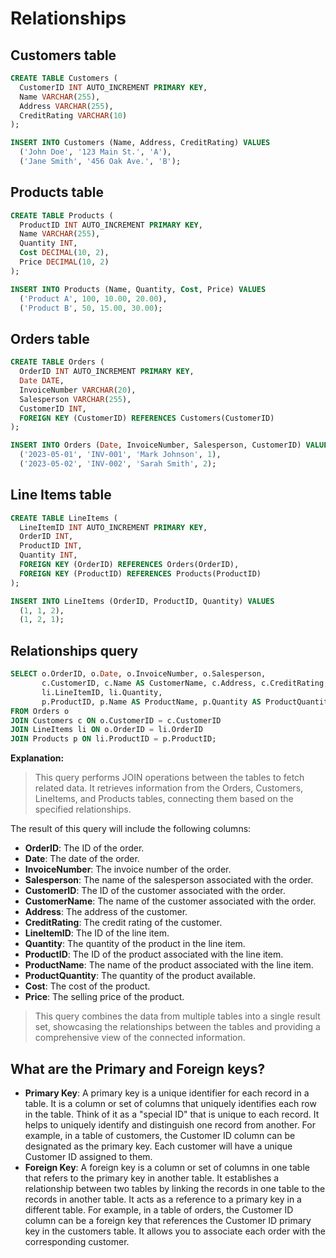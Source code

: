 # Relationships

## Customers table

```sql
CREATE TABLE Customers (
  CustomerID INT AUTO_INCREMENT PRIMARY KEY,
  Name VARCHAR(255),
  Address VARCHAR(255),
  CreditRating VARCHAR(10)
);

INSERT INTO Customers (Name, Address, CreditRating) VALUES
  ('John Doe', '123 Main St.', 'A'),
  ('Jane Smith', '456 Oak Ave.', 'B');
```

## Products table

```sql
CREATE TABLE Products (
  ProductID INT AUTO_INCREMENT PRIMARY KEY,
  Name VARCHAR(255),
  Quantity INT,
  Cost DECIMAL(10, 2),
  Price DECIMAL(10, 2)
);

INSERT INTO Products (Name, Quantity, Cost, Price) VALUES
  ('Product A', 100, 10.00, 20.00),
  ('Product B', 50, 15.00, 30.00);
```

## Orders table

```sql
CREATE TABLE Orders (
  OrderID INT AUTO_INCREMENT PRIMARY KEY,
  Date DATE,
  InvoiceNumber VARCHAR(20),
  Salesperson VARCHAR(255),
  CustomerID INT,
  FOREIGN KEY (CustomerID) REFERENCES Customers(CustomerID)
);

INSERT INTO Orders (Date, InvoiceNumber, Salesperson, CustomerID) VALUES
  ('2023-05-01', 'INV-001', 'Mark Johnson', 1),
  ('2023-05-02', 'INV-002', 'Sarah Smith', 2);
```

## Line Items table

```sql
CREATE TABLE LineItems (
  LineItemID INT AUTO_INCREMENT PRIMARY KEY,
  OrderID INT,
  ProductID INT,
  Quantity INT,
  FOREIGN KEY (OrderID) REFERENCES Orders(OrderID),
  FOREIGN KEY (ProductID) REFERENCES Products(ProductID)
);

INSERT INTO LineItems (OrderID, ProductID, Quantity) VALUES
  (1, 1, 2),
  (1, 2, 1);
```

## Relationships query

```sql
SELECT o.OrderID, o.Date, o.InvoiceNumber, o.Salesperson,
       c.CustomerID, c.Name AS CustomerName, c.Address, c.CreditRating,
       li.LineItemID, li.Quantity,
       p.ProductID, p.Name AS ProductName, p.Quantity AS ProductQuantity, p.Cost, p.Price
FROM Orders o
JOIN Customers c ON o.CustomerID = c.CustomerID
JOIN LineItems li ON o.OrderID = li.OrderID
JOIN Products p ON li.ProductID = p.ProductID;
```
**Explanation:**

> This query performs JOIN operations between the tables to fetch related data. It retrieves information from the Orders, Customers, LineItems, and Products tables, connecting them based on the specified relationships.

The result of this query will include the following columns:

- **OrderID**: The ID of the order.
- **Date**: The date of the order.
- **InvoiceNumber**: The invoice number of the order.
- **Salesperson**: The name of the salesperson associated with the order.
- **CustomerID**: The ID of the customer associated with the order.
- **CustomerName**: The name of the customer associated with the order.
- **Address**: The address of the customer.
- **CreditRating**: The credit rating of the customer.
- **LineItemID**: The ID of the line item.
- **Quantity**: The quantity of the product in the line item.
- **ProductID**: The ID of the product associated with the line item.
- **ProductName**: The name of the product associated with the line item.
- **ProductQuantity**: The quantity of the product available.
- **Cost**: The cost of the product.
- **Price**: The selling price of the product.

> This query combines the data from multiple tables into a single result set, showcasing the relationships between the tables and providing a comprehensive view of the connected information.


## What are the Primary and Foreign keys?

- **Primary Key**: A primary key is a unique identifier for each record in a table. It is a column or set of columns that uniquely identifies each row in the table. Think of it as a "special ID" that is unique to each record. It helps to uniquely identify and distinguish one record from another. For example, in a table of customers, the Customer ID column can be designated as the primary key. Each customer will have a unique Customer ID assigned to them.
- **Foreign Key**: A foreign key is a column or set of columns in one table that refers to the primary key in another table. It establishes a relationship between two tables by linking the records in one table to the records in another table. It acts as a reference to a primary key in a different table. For example, in a table of orders, the Customer ID column can be a foreign key that references the Customer ID primary key in the customers table. It allows you to associate each order with the corresponding customer.